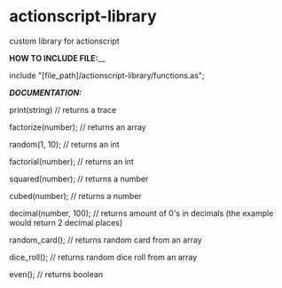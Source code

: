 # actionscript-library
custom library for actionscript

**HOW TO INCLUDE FILE:**__

include "[file_path]/actionscript-library/functions.as";


**_DOCUMENTATION:_**

print(string) // returns a trace

factorize(number); // returns an array

random(1, 10); // returns an int

factorial(number); // returns an int

squared(number); // returns a number

cubed(number); // returns a number

decimal(number, 100); // returns amount of 0's in decimals (the example would return 2 decimal places)

random_card(); // returns random card from an array

dice_roll(); // returns random dice roll from an array

even(); // returns boolean
